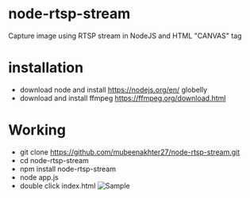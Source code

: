 # node-rtsp-stream
Capture image using RTSP stream in NodeJS and HTML "CANVAS" tag 
# installation 
- download node and install https://nodejs.org/en/ globelly
- download and install ffmpeg https://ffmpeg.org/download.html

# Working 
- git clone https://github.com/mubeenakhter27/node-rtsp-stream.git
- cd node-rtsp-stream
- npm install node-rtsp-stream
- node app.js
- double click index.html
![Sample](https://github.com/mubeenakhter27/node-rtsp-stream/images/untitled.png)